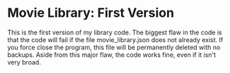 # Movie Library: First Version

This is the first version of my library code. The biggest flaw in the code is that the code will fail if the file movie_library.json does not already exist. If you force close the program, this file will be permanently deleted with no backups. Aside from this major flaw, the code works fine, even if it isn't very broad.
